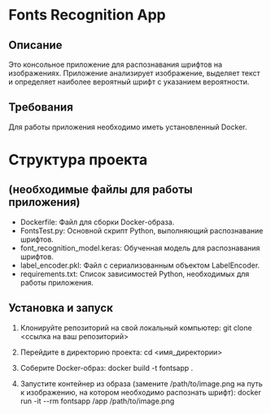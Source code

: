 # Fonts Recognition App
## Описание
Это консольное приложение для распознавания шрифтов на изображениях. Приложение анализирует изображение, выделяет текст и определяет наиболее вероятный шрифт с указанием вероятности.

## Требования
Для работы приложения необходимо иметь установленный Docker.

# Структура проекта 
## (необходимые файлы для работы приложения)
- Dockerfile: Файл для сборки Docker-образа.
- FontsTest.py: Основной скрипт Python, выполняющий распознавание шрифтов.
- font_recognition_model.keras: Обученная модель для распознавания шрифтов.
- label_encoder.pkl: Файл с сериализованным объектом LabelEncoder.
- requirements.txt: Список зависимостей Python, необходимых для работы приложения.

## Установка и запуск
1. Клонируйте репозиторий на свой локальный компьютер:
git clone <ссылка на ваш репозиторий>

2. Перейдите в директорию проекта: 
cd <имя_директории>

3. Соберите Docker-образ:
docker build -t fontsapp .

4. Запустите контейнер из образа (замените /path/to/image.png на путь к изображению, на котором необходимо распознать шрифт):
docker run -it --rm fontsapp /app /path/to/image.png

